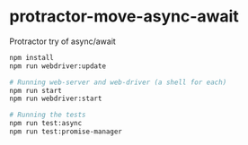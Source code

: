 # protractor-move-async-await
Protractor try of async/await

```bash
npm install
npm run webdriver:update

# Running web-server and web-driver (a shell for each)
npm run start
npm run webdriver:start

# Running the tests
npm run test:async
npm run test:promise-manager
```